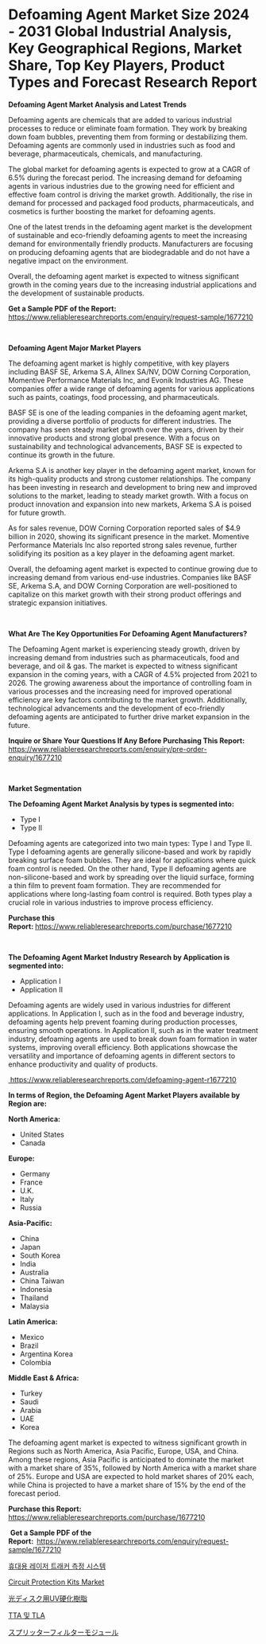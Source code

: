 <p><h1>Defoaming Agent Market Size 2024 - 2031 Global Industrial Analysis, Key Geographical Regions, Market Share, Top Key Players, Product Types and Forecast Research Report</h1></p><p><strong>Defoaming Agent Market Analysis and Latest Trends</strong></p>
<p><p>Defoaming agents are chemicals that are added to various industrial processes to reduce or eliminate foam formation. They work by breaking down foam bubbles, preventing them from forming or destabilizing them. Defoaming agents are commonly used in industries such as food and beverage, pharmaceuticals, chemicals, and manufacturing.</p><p>The global market for defoaming agents is expected to grow at a CAGR of 6.5% during the forecast period. The increasing demand for defoaming agents in various industries due to the growing need for efficient and effective foam control is driving the market growth. Additionally, the rise in demand for processed and packaged food products, pharmaceuticals, and cosmetics is further boosting the market for defoaming agents.</p><p>One of the latest trends in the defoaming agent market is the development of sustainable and eco-friendly defoaming agents to meet the increasing demand for environmentally friendly products. Manufacturers are focusing on producing defoaming agents that are biodegradable and do not have a negative impact on the environment.</p><p>Overall, the defoaming agent market is expected to witness significant growth in the coming years due to the increasing industrial applications and the development of sustainable products.</p></p>
<p><strong>Get a Sample PDF of the Report:&nbsp;</strong> <a href="https://www.reliableresearchreports.com/enquiry/request-sample/1677210">https://www.reliableresearchreports.com/enquiry/request-sample/1677210</a></p>
<p>&nbsp;</p>
<p><strong>Defoaming Agent Major Market Players</strong></p>
<p><p>The defoaming agent market is highly competitive, with key players including BASF SE, Arkema S.A, Allnex SA/NV, DOW Corning Corporation, Momentive Performance Materials Inc, and Evonik Industries AG. These companies offer a wide range of defoaming agents for various applications such as paints, coatings, food processing, and pharmaceuticals.</p><p>BASF SE is one of the leading companies in the defoaming agent market, providing a diverse portfolio of products for different industries. The company has seen steady market growth over the years, driven by their innovative products and strong global presence. With a focus on sustainability and technological advancements, BASF SE is expected to continue its growth in the future.</p><p>Arkema S.A is another key player in the defoaming agent market, known for its high-quality products and strong customer relationships. The company has been investing in research and development to bring new and improved solutions to the market, leading to steady market growth. With a focus on product innovation and expansion into new markets, Arkema S.A is poised for future growth.</p><p>As for sales revenue, DOW Corning Corporation reported sales of $4.9 billion in 2020, showing its significant presence in the market. Momentive Performance Materials Inc also reported strong sales revenue, further solidifying its position as a key player in the defoaming agent market.</p><p>Overall, the defoaming agent market is expected to continue growing due to increasing demand from various end-use industries. Companies like BASF SE, Arkema S.A, and DOW Corning Corporation are well-positioned to capitalize on this market growth with their strong product offerings and strategic expansion initiatives.</p></p>
<p>&nbsp;</p>
<p><strong>What Are The Key Opportunities For Defoaming Agent Manufacturers?</strong></p>
<p><p>The Defoaming Agent market is experiencing steady growth, driven by increasing demand from industries such as pharmaceuticals, food and beverage, and oil & gas. The market is expected to witness significant expansion in the coming years, with a CAGR of 4.5% projected from 2021 to 2026. The growing awareness about the importance of controlling foam in various processes and the increasing need for improved operational efficiency are key factors contributing to the market growth. Additionally, technological advancements and the development of eco-friendly defoaming agents are anticipated to further drive market expansion in the future.</p></p>
<p><strong>Inquire or Share Your Questions If Any Before Purchasing This Report:</strong> <a href="https://www.reliableresearchreports.com/enquiry/pre-order-enquiry/1677210">https://www.reliableresearchreports.com/enquiry/pre-order-enquiry/1677210</a></p>
<p>&nbsp;</p>
<p><strong>Market Segmentation</strong></p>
<p><strong>The Defoaming Agent Market Analysis by types is segmented into:</strong></p>
<p><ul><li>Type I</li><li>Type II</li></ul></p>
<p><p>Defoaming agents are categorized into two main types: Type I and Type II. Type I defoaming agents are generally silicone-based and work by rapidly breaking surface foam bubbles. They are ideal for applications where quick foam control is needed. On the other hand, Type II defoaming agents are non-silicone-based and work by spreading over the liquid surface, forming a thin film to prevent foam formation. They are recommended for applications where long-lasting foam control is required. Both types play a crucial role in various industries to improve process efficiency.</p></p>
<p><strong>Purchase this Report:&nbsp;</strong><a href="https://www.reliableresearchreports.com/purchase/1677210">https://www.reliableresearchreports.com/purchase/1677210</a></p>
<p>&nbsp;</p>
<p><strong>The Defoaming Agent Market Industry Research by Application is segmented into:</strong></p>
<p><ul><li>Application I</li><li>Application II</li></ul></p>
<p><p>Defoaming agents are widely used in various industries for different applications. In Application I, such as in the food and beverage industry, defoaming agents help prevent foaming during production processes, ensuring smooth operations. In Application II, such as in the water treatment industry, defoaming agents are used to break down foam formation in water systems, improving overall efficiency. Both applications showcase the versatility and importance of defoaming agents in different sectors to enhance productivity and quality of products.</p></p>
<p><a href="https://www.reliableresearchreports.com/defoaming-agent-r1677210">&nbsp;https://www.reliableresearchreports.com/defoaming-agent-r1677210</a></p>
<p><strong>In terms of Region, the Defoaming Agent Market Players available by Region are:</strong></p>
<p>
    <p> <strong> North America: </strong>
        <ul>
            <li>United States</li>
            <li>Canada</li>
        </ul>
        </p> 
    <p> <strong> Europe: </strong>
        <ul>
            <li>Germany</li>
            <li>France</li>
            <li>U.K.</li>
            <li>Italy</li>
            <li>Russia</li>
        </ul>
        </p> 
    <p> <strong> Asia-Pacific: </strong>
        <ul>
            <li>China</li>
            <li>Japan</li>
            <li>South Korea</li>
            <li>India</li>
            <li>Australia</li>
            <li>China Taiwan</li>
            <li>Indonesia</li>
            <li>Thailand</li>
            <li>Malaysia</li>
        </ul>
        </p> 
    <p> <strong> Latin America: </strong>
        <ul>
            <li>Mexico</li>
            <li>Brazil</li>
            <li>Argentina Korea</li>
            <li>Colombia</li>
        </ul>
        </p> 
    <p> <strong> Middle East & Africa: </strong>
        <ul>
            <li>Turkey</li>
            <li>Saudi</li>
            <li>Arabia</li>
            <li>UAE</li>
            <li>Korea</li>
        </ul>
    </p>
    </p>
<p><p>The defoaming agent market is expected to witness significant growth in Regions such as North America, Asia Pacific, Europe, USA, and China. Among these regions, Asia Pacific is anticipated to dominate the market with a market share of 35%, followed by North America with a market share of 25%. Europe and USA are expected to hold market shares of 20% each, while China is projected to have a market share of 15% by the end of the forecast period.</p></p>
<p><strong>Purchase this Report: </strong><a href="https://www.reliableresearchreports.com/purchase/1677210">https://www.reliableresearchreports.com/purchase/1677210</a></p>
<p>&nbsp;<strong>Get a Sample PDF of the Report:&nbsp;&nbsp;</strong><a href="https://www.reliableresearchreports.com/enquiry/request-sample/1677210">https://www.reliableresearchreports.com/enquiry/request-sample/1677210</a></p>
<p><strong></strong></p>
<p><p><a href="https://github.com/aqmalbtr/Market-Research-Report-List-1/blob/main/706437090756.md">휴대용 레이저 트래커 측정 시스템</a></p><p><a href="https://issuu.com/reportprime-2/docs/circuit-protection-kits-market-size-2030.pptx">Circuit Protection Kits Market</a></p><p><a href="https://github.com/mares423/Market-Research-Report-List-1/blob/main/141087399357.md">光ディスク用UV硬化樹脂</a></p><p><a href="https://github.com/regina00882/Market-Research-Report-List-1/blob/main/355434990757.md">TTA 및 TLA</a></p><p><a href="https://github.com/SarahFahey88/Market-Research-Report-List-1/blob/main/146669399356.md">スプリッターフィルターモジュール</a></p></p>